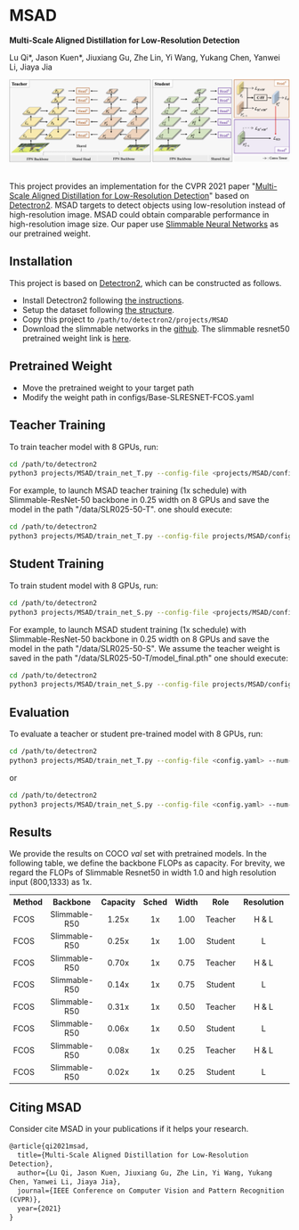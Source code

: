 # MSAD
**Multi-Scale Aligned Distillation for Low-Resolution Detection**

Lu Qi*, Jason Kuen*, Jiuxiang Gu, Zhe Lin, Yi Wang, Yukang Chen, Yanwei Li, Jiaya Jia

<!-- [[`arXiv`](https://arxiv.org/pdf/2012.00720.pdf)] [[`BibTeX`](#CitingPanopticFCN)] -->

<div align="center">
  <img src="docs/Framework-crop.png"/>
</div><br/>

This project provides an implementation for the CVPR 2021 paper "[Multi-Scale Aligned Distillation for Low-Resolution Detection](https://jiaya.me/papers/ms_align_distill_cvpr21.pdf)" based on [Detectron2](https://github.com/facebookresearch/detectron2). MSAD targets to detect objects using low-resolution instead of high-resolution image. MSAD could obtain comparable performance in high-resolution image size. Our paper use [Slimmable Neural Networks](https://arxiv.org/abs/1812.08928) as our pretrained weight.


## Installation
This project is based on [Detectron2](https://github.com/facebookresearch/detectron2), which can be constructed as follows.
* Install Detectron2 following [the instructions](https://detectron2.readthedocs.io/tutorials/install.html).
* Setup the dataset following [the structure](https://github.com/facebookresearch/detectron2/blob/master/datasets/README.md).
* Copy this project to `/path/to/detectron2/projects/MSAD`
* Download the slimmable networks in the [github](https://github.com/JiahuiYu/slimmable_networks). The slimmable resnet50 pretrained weight link is [here](https://drive.google.com/open?id=1f6q37OkZaz_0GoOAwllHlXNWuKwor2fC).

## Pretrained Weight
* Move the pretrained weight to your target path 
* Modify the weight path in configs/Base-SLRESNET-FCOS.yaml

## Teacher Training
To train teacher model with 8 GPUs, run:
```bash
cd /path/to/detectron2
python3 projects/MSAD/train_net_T.py --config-file <projects/MSAD/configs/config.yaml> --num-gpus 8
```

For example, to launch MSAD teacher training (1x schedule) with Slimmable-ResNet-50 backbone in 0.25 width on 8 GPUs and save the model in the path "/data/SLR025-50-T".
one should execute:
```bash
cd /path/to/detectron2
python3 projects/MSAD/train_net_T.py --config-file projects/MSAD/configs/SLR025-50-T.yaml --num-gpus 8 OUTPUT_DIR /data/SLR025-50-T 
```

## Student Training
To train student model with 8 GPUs, run:
```bash
cd /path/to/detectron2
python3 projects/MSAD/train_net_S.py --config-file <projects/MSAD/configs/config.yaml> --num-gpus 8
```

For example, to launch MSAD student training (1x schedule) with Slimmable-ResNet-50 backbone in 0.25 width on 8 GPUs and save the model in the path "/data/SLR025-50-S". We assume the teacher weight is saved in the path "/data/SLR025-50-T/model_final.pth"
one should execute:
```bash
cd /path/to/detectron2
python3 projects/MSAD/train_net_S.py --config-file projects/MSAD/configs/MSAD-R50-S025-1x.yaml --num-gpus 8 MODEL.WEIGHTS /data/SLR025-50-T/model_final.pth OUTPUT_DIR MSAD-R50-S025-1x
```

## Evaluation
To evaluate a teacher or student pre-trained model with 8 GPUs, run:
```bash
cd /path/to/detectron2
python3 projects/MSAD/train_net_T.py --config-file <config.yaml> --num-gpus 8 --eval-only MODEL.WEIGHTS model_checkpoint
```
or
```bash
cd /path/to/detectron2
python3 projects/MSAD/train_net_S.py --config-file <config.yaml> --num-gpus 8 --eval-only MODEL.WEIGHTS model_checkpoint
```


## Results
We provide the results on COCO *val* set with pretrained models. In the following table, we define the backbone FLOPs as capacity. For brevity, we regard the FLOPs of Slimmable Resnet50 in width 1.0 and high resolution input (800,1333) as 1x. 

<table><tbody>
<!-- START TABLE -->
<!-- TABLE HEADER -->
<th valign="bottom">Method</th>
<th valign="bottom">Backbone</th>
<th valign="bottom">Capacity</th>
<th valign="bottom">Sched</th>
<th valign="bottom">Width</th>
<th valign="bottom">Role</th>
<th valign="bottom">Resolution</th>
<th valign="bottom">BoxAP</th>
<th valign="bottom">download</th>
<tr><td align="left">FCOS</td>
<td align="center">Slimmable-R50</td>
<td align="center"> 1.25x </td>
<td align="center">1x</td>
<td align="center">1.00</td>
<td align="center">Teacher</td>
<td align="center">H & L</td>
<td align="center"> 42.8 </td>
<td align="center"> <a href="https://drive.google.com/file/d/1F0iTnr2WuCsanoBaX4Ma8DZXFOnbMrDG/view?usp=sharing">model</a>&nbsp;|&nbsp;<a href="https://drive.google.com/file/d/1lEsL5ax8UaHKCc8l7_-O5OVNJeM8KUbQ/view?usp=sharing">metrics</a> </td>
<!-- <td align="center"> To be released </td> -->
</tr>
</tr>
<tr><td align="left">FCOS</td>
<td align="center">Slimmable-R50</td>
<td align="center"> 0.25x </td>
<td align="center">1x</td>
<td align="center">1.00</td>
<td align="center">Student</td>
<td align="center">L</td>
<td align="center"> 39.7 </td>
<!-- <td align="center"> <a href="dd">model</a>&nbsp;|&nbsp;<a href="ss">metrics</a> </td> -->
<td align="center"> To be released </td>
</tr>
<tr><td align="left">FCOS</td>
<td align="center">Slimmable-R50</td>
<td align="center">0.70x</td>
<td align="center">1x</td>
<td align="center">0.75</td>
<td align="center">Teacher</td>
<td align="center">H & L</td>
<td align="center">41.1</td>
<!-- <td align="center"> <a href="dd">model</a>&nbsp;|&nbsp;<a href="ss">metrics</a> </td> -->
<td align="center"> To be released </td>
</tr>
</tr>
<tr><td align="left">FCOS</td>
<td align="center">Slimmable-R50</td>
<td align="center">0.14x</td>
<td align="center">1x</td>
<td align="center">0.75</td>
<td align="center">Student</td>
<td align="center">L</td>
<td align="center"> 38.6 </td>
<!-- <td align="center"> <a href="dd">model</a>&nbsp;|&nbsp;<a href="ss">metrics</a> </td> -->
<td align="center"> To be released </td>
</tr>
<tr><td align="left">FCOS</td>
<td align="center">Slimmable-R50</td>
<td align="center">0.31x</td>
<td align="center">1x</td>
<td align="center">0.50</td>
<td align="center">Teacher</td>
<td align="center">H & L</td>
<td align="center">38.5</td>
<!-- <td align="center"> <a href="dd">model</a>&nbsp;|&nbsp;<a href="ss">metrics</a> </td> -->
<td align="center"> To be released </td>
</tr>
</tr>
<tr><td align="left">FCOS</td>
<td align="center">Slimmable-R50</td>
<td align="center">0.06x</td>
<td align="center">1x</td>
<td align="center">0.50</td>
<td align="center">Student</td>
<td align="center">L</td>
<td align="center"> 36.1 </td>
<!-- <td align="center"> <a href="dd">model</a>&nbsp;|&nbsp;<a href="ss">metrics</a> </td> -->
<td align="center"> To be released </td>
</tr>
<tr><td align="left">FCOS</td>
<td align="center">Slimmable-R50</td>
<td align="center">0.08x</td>
<td align="center">1x</td>
<td align="center">0.25</td>
<td align="center">Teacher</td>
<td align="center">H & L</td>
<td align="center">33.2</td>
<td align="center"> <a href="https://drive.google.com/file/d/19ohUxrdBL7d5hI4ZHuTH2X3H1WGUE0Ob/view?usp=sharing">model</a>&nbsp;|&nbsp;<a href="https://drive.google.com/file/d/1AEWGfUskVWU7Rs-X5Tx0g2EUs9pZElSY/view?usp=sharing">metrics</a> </td>
<!-- <td align="center"> To be released </td> -->
</tr>
</tr>
<tr><td align="left">FCOS</td>
<td align="center">Slimmable-R50</td>
<td align="center">0.02x</td>
<td align="center">1x</td>
<td align="center">0.25</td>
<td align="center">Student</td>
<td align="center">L</td>
<td align="center"> 30.3 </td>

<td align="center"> <a href="https://drive.google.com/file/d/1LCH0zfmd6ajF6B9xCuLeECwarGtBQaYP/view?usp=sharing">model</a>&nbsp;|&nbsp;<a href="https://drive.google.com/file/d/1F3afBdprbEC_NCoQrHQOllLMkA5NwoXh/view?usp=sharing">metrics</a> </td>
<!-- <td align="center"> To be released </td> -->
</tr>
</tbody></table>

## <a name="CitingMSAD"></a>Citing MSAD

Consider cite MSAD in your publications if it helps your research.

```
@article{qi2021msad,
  title={Multi-Scale Aligned Distillation for Low-Resolution Detection},
  author={Lu Qi, Jason Kuen, Jiuxiang Gu, Zhe Lin, Yi Wang, Yukang Chen, Yanwei Li, Jiaya Jia},
  journal={IEEE Conference on Computer Vision and Pattern Recognition (CVPR)},
  year={2021}
}